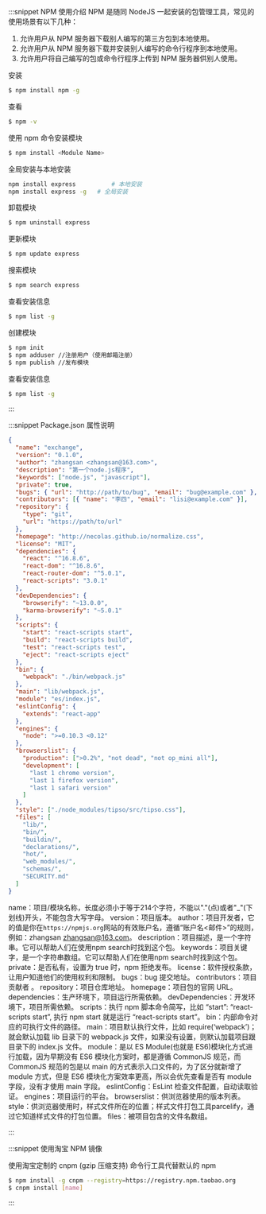 :::snippet NPM 使用介绍
NPM 是随同 NodeJS 一起安装的包管理工具，常见的使用场景有以下几种：

1. 允许用户从 NPM 服务器下载别人编写的第三方包到本地使用。
2. 允许用户从 NPM 服务器下载并安装别人编写的命令行程序到本地使用。
3. 允许用户将自己编写的包或命令行程序上传到 NPM 服务器供别人使用。

安装

```bash
$ npm install npm -g
```

查看

```bash
$ npm -v
```

使用 npm 命令安装模块

```bash
$ npm install <Module Name>
```

全局安装与本地安装

```bash
npm install express          # 本地安装
npm install express -g   # 全局安装
```

卸载模块

```bash
$ npm uninstall express
```

更新模块

```bash
$ npm update express
```

搜索模块

```bash
$ npm search express
```

查看安装信息

```bash
$ npm list -g
```

创建模块

```bash
$ npm init
$ npm adduser //注册用户（使用邮箱注册）
$ npm publish //发布模块
```

查看安装信息

```bash
$ npm list -g
```

:::

:::snippet Package.json 属性说明

```json
{
  "name": "exchange",
  "version": "0.1.0",
  "author": "zhangsan <zhangsan@163.com>",
  "description": "第一个node.js程序",
  "keywords": ["node.js", "javascript"],
  "private": true,
  "bugs": { "url": "http://path/to/bug", "email": "bug@example.com" },
  "contributors": [{ "name": "李四", "email": "lisi@example.com" }],
  "repository": {
    "type": "git",
    "url": "https://path/to/url"
  },
  "homepage": "http://necolas.github.io/normalize.css",
  "license": "MIT",
  "dependencies": {
    "react": "^16.8.6",
    "react-dom": "^16.8.6",
    "react-router-dom": "^5.0.1",
    "react-scripts": "3.0.1"
  },
  "devDependencies": {
    "browserify": "~13.0.0",
    "karma-browserify": "~5.0.1"
  },
  "scripts": {
    "start": "react-scripts start",
    "build": "react-scripts build",
    "test": "react-scripts test",
    "eject": "react-scripts eject"
  },
  "bin": {
    "webpack": "./bin/webpack.js"
  },
  "main": "lib/webpack.js",
  "module": "es/index.js",
  "eslintConfig": {
    "extends": "react-app"
  },
  "engines": {
    "node": ">=0.10.3 <0.12"
  },
  "browserslist": {
    "production": [">0.2%", "not dead", "not op_mini all"],
    "development": [
      "last 1 chrome version",
      "last 1 firefox version",
      "last 1 safari version"
    ]
  },
  "style": ["./node_modules/tipso/src/tipso.css"],
  "files": [
    "lib/",
    "bin/",
    "buildin/",
    "declarations/",
    "hot/",
    "web_modules/",
    "schemas/",
    "SECURITY.md"
  ]
}
```

name：项目/模块名称，长度必须小于等于214个字符，不能以"."(点)或者"_"(下划线)开头，不能包含大写字母。
version：项目版本。
author：项目开发者，它的值是你在`https://npmjs.org`网站的有效账户名，遵循“账户名<邮件>”的规则，例如：zhangsan zhangsan@163.com。
description：项目描述，是一个字符串。它可以帮助人们在使用npm search时找到这个包。
keywords：项目关键字，是一个字符串数组。它可以帮助人们在使用npm search时找到这个包。
private：是否私有，设置为 true 时，npm 拒绝发布。
license：软件授权条款，让用户知道他们的使用权利和限制。
bugs：bug 提交地址。
contributors：项目贡献者 。
repository：项目仓库地址。
homepage：项目包的官网 URL。
dependencies：生产环境下，项目运行所需依赖。
devDependencies：开发环境下，项目所需依赖。
scripts：执行 npm 脚本命令简写，比如 “start”: “react-scripts start”, 执行 npm start 就是运行 “react-scripts start”。
bin：内部命令对应的可执行文件的路径。
main：项目默认执行文件，比如 require(‘webpack’)；就会默认加载 lib 目录下的 webpack.js 文件，如果没有设置，则默认加载项目跟目录下的 index.js 文件。
module：是以 ES Module(也就是 ES6)模块化方式进行加载，因为早期没有 ES6 模块化方案时，都是遵循 CommonJS 规范，而 CommonJS 规范的包是以 main 的方式表示入口文件的，为了区分就新增了 module 方式，但是 ES6 模块化方案效率更高，所以会优先查看是否有 module 字段，没有才使用 main 字段。
eslintConfig：EsLint 检查文件配置，自动读取验证。
engines：项目运行的平台。
browserslist：供浏览器使用的版本列表。
style：供浏览器使用时，样式文件所在的位置；样式文件打包工具parcelify，通过它知道样式文件的打包位置。
files：被项目包含的文件名数组。

:::

:::snippet 使用淘宝 NPM 镜像

使用淘宝定制的 cnpm (gzip 压缩支持) 命令行工具代替默认的 npm

```bash
$ npm install -g cnpm --registry=https://registry.npm.taobao.org
$ cnpm install [name]
```

:::
